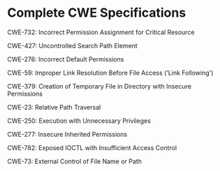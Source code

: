 

# Complete CWE Specifications

CWE-732: Incorrect Permission Assignment for Critical Resource

CWE-427: Uncontrolled Search Path Element

CWE-276: Incorrect Default Permissions

CWE-59: Improper Link Resolution Before File Access ('Link Following')

CWE-379: Creation of Temporary File in Directory with Insecure Permissions

CWE-23: Relative Path Traversal

CWE-250: Execution with Unnecessary Privileges

CWE-277: Insecure Inherited Permissions

CWE-782: Exposed IOCTL with Insufficient Access Control

CWE-73: External Control of File Name or Path
